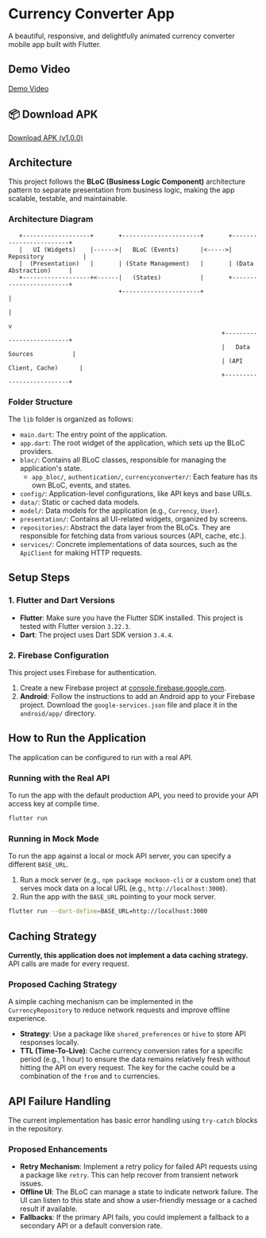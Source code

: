 # Currency Converter App

A beautiful, responsive, and delightfully animated currency converter mobile app built with Flutter.

## Demo Video

[Demo Video](https://youtube.com/shorts/7UjCWSgZqYg?feature=share)


## 📦 Download APK
[Download APK (v1.0.0)](https://github.com/abhijithaj0004/Currency-Converter-App/commits/v1.0.0)


## Architecture

This project follows the **BLoC (Business Logic Component)** architecture pattern to separate presentation from business logic, making the app scalable, testable, and maintainable.

### Architecture Diagram

```
   +-------------------+       +----------------------+       +------------------------+
   |   UI (Widgets)    |------>|   BLoC (Events)      |<----->|   Repository           |
   |  (Presentation)   |       | (State Management)   |       | (Data Abstraction)     |
   +-------------------+<------|   (States)           |       +------------------------+
                               +----------------------+                 |
                                                                        |
                                                                        v
                                                            +--------------------------+
                                                            |   Data Sources           |
                                                            | (API Client, Cache)      |
                                                            +--------------------------+
```

### Folder Structure

The `lib` folder is organized as follows:

-   `main.dart`: The entry point of the application.
-   `app.dart`: The root widget of the application, which sets up the BLoC providers.
-   `bloc/`: Contains all BLoC classes, responsible for managing the application's state.
    -   `app_bloc/`, `authentication/`, `currencyconverter/`: Each feature has its own BLoC, events, and states.
-   `config/`: Application-level configurations, like API keys and base URLs.
-   `data/`: Static or cached data models.
-   `model/`: Data models for the application (e.g., `Currency`, `User`).
-   `presentation/`: Contains all UI-related widgets, organized by screens.
-   `repositories/`: Abstract the data layer from the BLoCs. They are responsible for fetching data from various sources (API, cache, etc.).
-   `services/`: Concrete implementations of data sources, such as the `ApiClient` for making HTTP requests.

## Setup Steps

### 1. Flutter and Dart Versions

-   **Flutter**: Make sure you have the Flutter SDK installed. This project is tested with Flutter version `3.22.3`.
-   **Dart**: The project uses Dart SDK version `3.4.4`.

### 2. Firebase Configuration

This project uses Firebase for authentication.

1.  Create a new Firebase project at [console.firebase.google.com](https://console.firebase.google.com/).
2.  **Android**: Follow the instructions to add an Android app to your Firebase project. Download the `google-services.json` file and place it in the `android/app/` directory.


## How to Run the Application

The application can be configured to run with a real API.

### Running with the Real API

To run the app with the default production API, you need to provide your API access key at compile time.

```bash
flutter run
```

### Running in Mock Mode

To run the app against a local or mock API server, you can specify a different `BASE_URL`.

1.  Run a mock server (e.g., `npm package mockoon-cli` or a custom one) that serves mock data on a local URL (e.g., `http://localhost:3000`).
2.  Run the app with the `BASE_URL` pointing to your mock server.

```bash
flutter run --dart-define=BASE_URL=http://localhost:3000
```

## Caching Strategy

**Currently, this application does not implement a data caching strategy.** API calls are made for every request.

### Proposed Caching Strategy

A simple caching mechanism can be implemented in the `CurrencyRepository` to reduce network requests and improve offline experience.

-   **Strategy**: Use a package like `shared_preferences` or `hive` to store API responses locally.
-   **TTL (Time-To-Live)**: Cache currency conversion rates for a specific period (e.g., 1 hour) to ensure the data remains relatively fresh without hitting the API on every request. The key for the cache could be a combination of the `from` and `to` currencies.

## API Failure Handling

The current implementation has basic error handling using `try-catch` blocks in the repository.

### Proposed Enhancements

-   **Retry Mechanism**: Implement a retry policy for failed API requests using a package like `retry`. This can help recover from transient network issues.
-   **Offline UI**: The BLoC can manage a state to indicate network failure. The UI can listen to this state and show a user-friendly message or a cached result if available.
-   **Fallbacks**: If the primary API fails, you could implement a fallback to a secondary API or a default conversion rate.